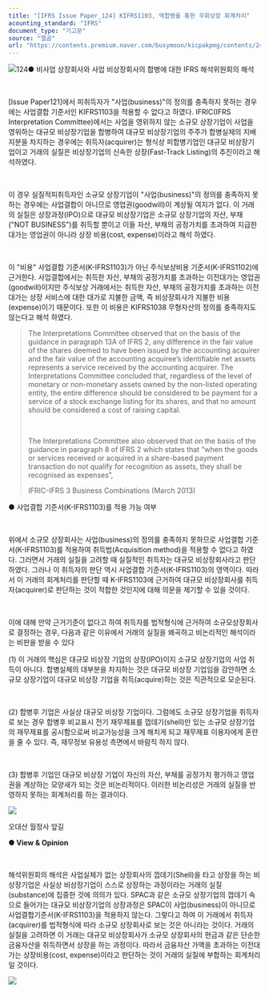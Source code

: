 ```yaml
---
title: "[IFRS Issue Paper_124] KIFRS1103, 역합병을 통한 우회상장 회계처리"
acounting_standard: "IFRS"
document_type: "기고문"
source: "엘곰"
url: "https://contents.premium.naver.com/busymoon/kicpakpmg/contents/240529100008776pc"
---
```

![](https://n2.news.naver.com/l.gif?type=content)124● 비사업 상장회사와 사업 비상장회사의 합병에 대한 IFRS 해석위원회의 해석

​

\[Issue Paper121\]에서 피취득자가 "사업(business)"의 정의를 충족하지 못하는 경우에는 사업결합 기준서인 KIFRS1103을 적용할 수 없다고 하였다. IFRIC(IFRS Interpretation Committee)에서는 사업을 영위하지 않는 소규모 상장기업이 사업을 영위하는 대규모 비상장기업을 합병하여 대규모 비상장기업의 주주가 합병실체의 지배지분을 차지하는 경우에는 취득자(acquirer)는 형식상 피합병기업인 대규모 비상장기업이고 거래의 실질은 비상장기업의 신속한 상장(Fast-Track Listing)의 추진이라고 해석하였다.

​

이 경우 실질적피취득자인 소규모 상장기업이 "사업(business)"의 정의를 충족하지 못하는 경우에는 사업결합이 아니므로 영업권(goodwill)이 계상될 여지가 없다. 이 거래의 실질은 상장과정(IPO)으로 대규모 비상장기업은 소규모 상장기업의 자산, 부채("NOT BUSINESS")를 취득할 뿐이고 이들 자산, 부채의 공정가치를 초과하여 지급한 대가는 영업권이 아니라 상장 비용(cost, expense)이라고 해석 하였다.

​

이 "비용" 사업결합 기준서(K-IFRS1103)가 아닌 주식보상비용 기준서(K-IFRS1102)에 근거한다. 사업결합에서는 취득한 자산, 부채의 공정가치를 초과하는 이전대가는 영업권(goodwill)이지만 주식보상 거래에서는 취득한 자산, 부채의 공정가치를 초과하는 이전대가는 상장 서비스에 대한 대가로 지불한 금액, 즉 비상장회사가 지불한 비용(expense)이기 때문이다. 또한 이 비용은 KIFRS1038 무형자산의 정의를 충족하지도 않는다고 해석 하였다.

> The Interpretations Committee observed that on the basis of the guidance in paragraph 13A of IFRS 2, any difference in the fair value of the shares deemed to have been issued by the accounting acquirer and the fair value of the accounting acquiree’s identifiable net assets represents a service received by the accounting acquirer. The Interpretations Committee concluded that, regardless of the level of monetary or non-monetary assets owned by the non-listed operating entity, the entire difference should be considered to be payment for a service of a stock exchange listing for its shares, and that no amount should be considered a cost of raising capital.
> 
> ​
> 
> The Interpretations Committee also observed that on the basis of the guidance in paragraph 8 of IFRS 2 which states that “when the goods or services received or acquired in a share-based payment transaction do not qualify for recognition as assets, they shall be recognised as expenses”,
> 
> IFRIC-IFRS 3 Business Combinations (March 2013)

● 사업결합 기준서(K-IFRS1103)를 적용 가능 여부

​

위에서 소규모 상장회사는 사업(business)의 정의를 충족하지 못하므로 사업결합 기준서(K-IFRS1103)를 적용하여 취득법(Acquisition method)을 적용할 수 없다고 하였다. 그러면서 거래의 실질을 고려할 때 실질적인 취득자는 대규모 비상장회사라고 판단하였다. 그러나 이 취득자의 판단 역시 사업결합 기준서(K-IFRS1103)의 영역이다. 따라서 이 거래의 회계처리를 판단할 때 K-IFRS1103에 근거하여 대규모 비상장회사를 취득자(acquirer)로 판단하는 것이 적합한 것인지에 대해 의문을 제기할 수 있을 것이다.

​

이에 대해 만약 근거기준이 없다고 하여 취득자를 법적형식에 근거하여 소규모상장회사로 결정하는 경우, 다음과 같은 이유에서 거래의 실질을 왜곡하고 비논리적인 해석이라는 비판을 받을 수 있다

(1) 이 거래의 핵심은 대규모 비상장 기업의 상장(IPO)이지 소규모 상장기업의 사업 취득이 아니다. 합병실체의 대부분을 차지하는 것은 대규모 비상장 기업임을 감안하면 소규모 상장기업이 대규모 비상장 기업을 취득(acquire)하는 것은 직관적으로 모순된다.

​

(2) 합병후 기업은 사실상 대규모 비상장 기업이다. 그럼에도 소규모 상장기업을 취득자로 보는 경우 합병후 비교표시 전기 재무제표를 껍데기(shell)만 있는 소규모 상장기업의 재무제표를 공시함으로써 비교가능성을 크게 해치게 되고 재무제표 이용자에게 혼란을 줄 수 있다. 즉, 재무정보 유용성 측면에서 바람직 하지 않다.

​

(3) 합병후 기업인 대규모 비상장 기업이 자신의 자산, 부채를 공정가치 평가하고 영업권을 계상하는 모양새가 되는 것은 비논리적이다. 이러한 비논리성은 거래의 실질을 반영하지 못하는 회계처리를 하는 결과이다.

![](https://dthumb-phinf.pstatic.net/dthumb?src=%22https://postfiles.pstatic.net/MjAyMzA1MDdfMTQ2/MDAxNjgzNDQwOTg1MzQ1.7w-1-KchqHxjv4zciaWYIbBfM9aj57v_NLcBM-6BYzog.91ZdsjQIDDPWM5WqlEonU--4zqBk-MQOF31pitrxaG8g.JPEG.busymoon/241055315_4693784750684384_6427787918777788996_n.jpg?type=w773%22&service=scs&type=w800)

오대산 월정사 앞길

**● View & Opinion**

​

해석위원회의 해석은 사업실체가 없는 상장회사의 껍데기(Shell)을 타고 상장을 하는 비상장기업은 사실상 비상장기업이 스스로 상장하는 과정이라는 거래의 실질(substance)에 집중한 것에 의의가 있다. SPAC과 같은 소규모 상장기업의 껍데기 속으로 들어가는 대규모 비상장기업의 상장과정은 SPAC이 사업(business)이 아니므로 사업결합기준서(K-IFRS1103)을 적용하지 않는다. 그렇다고 하여 이 거래에서 취득자(acquirer)를 법적형식에 따라 소규모 상장회사로 보는 것은 아니라는 것이다. 거래의 실질을 고려하면 이 거래는 대규모 비상장회사가 소규모 상장회사의 현금과 같은 단순한 금융자산을 취득하면서 상장을 하는 과정이다. 따라서 금융자산 가액을 초과하는 이전대가는 상장비용(cost, expense)이라고 판단하는 것이 거래의 실질에 부합하는 회계처리일 것이다.

[![](https://dthumb-phinf.pstatic.net/dthumb?src=%22https://storep-phinf.pstatic.net/cafe_004/original_28.png?type=p100_100%22&service=scs&type=w800)](https://contents.premium.naver.com/busymoon/kicpakpmg/contents/#)

​